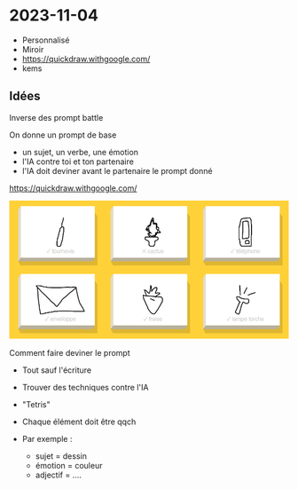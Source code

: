 # 2023-11-04

- Personnalisé
- Miroir
- https://quickdraw.withgoogle.com/
- kems 



## Idées

Inverse des prompt battle

On donne un prompt de base

- un sujet, un verbe, une émotion
- l'IA contre toi et ton partenaire
- l'IA doit deviner avant le partenaire le prompt donné

https://quickdraw.withgoogle.com/

![image-20231106090305761](images\quickdraw-withgoogle.png)

Comment faire deviner le prompt

- Tout sauf l'écriture

- Trouver des techniques contre l'IA

- "Tetris"

- Chaque élément doit être qqch

- Par exemple : 

  - sujet = dessin
  - émotion = couleur
  - adjectif = ....

  